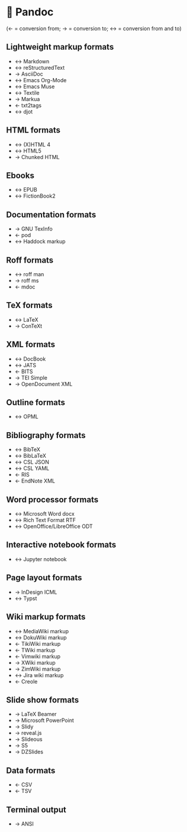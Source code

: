 # 📜 Pandoc

(← = conversion from; → = conversion to; ↔︎ = conversion from and to)

## Lightweight markup formats

* ↔︎ Markdown
* ↔︎ reStructuredText
* → AsciiDoc
* ↔︎ Emacs Org-Mode
* ↔︎ Emacs Muse
* ↔︎ Textile
* → Markua
* ← txt2tags
* ↔︎ djot

## HTML formats

* ↔︎ (X)HTML 4
* ↔︎ HTML5
* → Chunked HTML

## Ebooks

* ↔︎ EPUB
* ↔︎ FictionBook2

## Documentation formats

* → GNU TexInfo
* ← pod
* ↔︎ Haddock markup

## Roff formats

* ↔︎ roff man
* → roff ms
* ← mdoc

## TeX formats

* ↔︎ LaTeX
* → ConTeXt

## XML formats

* ↔︎ DocBook
* ↔︎ JATS
* ← BITS
* → TEI Simple
* → OpenDocument XML

## Outline formats

* ↔︎ OPML

## Bibliography formats

* ↔︎ BibTeX
* ↔︎ BibLaTeX
* ↔︎ CSL JSON
* ↔︎ CSL YAML
* ← RIS
* ← EndNote XML

## Word processor formats

* ↔︎ Microsoft Word docx
* ↔︎ Rich Text Format RTF
* ↔︎ OpenOffice/LibreOffice ODT

## Interactive notebook formats

* ↔︎ Jupyter notebook

## Page layout formats

* → InDesign ICML
* ↔︎ Typst

## Wiki markup formats

* ↔︎ MediaWiki markup
* ↔︎ DokuWiki markup
* ← TikiWiki markup
* ← TWiki markup
* ← Vimwiki markup
* → XWiki markup
* → ZimWiki markup
* ↔︎ Jira wiki markup
* ← Creole

## Slide show formats

* → LaTeX Beamer
* → Microsoft PowerPoint
* → Slidy
* → reveal.js
* → Slideous
* → S5
* → DZSlides

## Data formats

* ← CSV
* ← TSV

## Terminal output

* → ANSI
